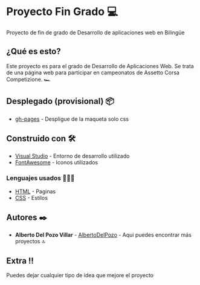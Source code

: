 # Proyecto Fin Grado 💻

Proyecto de fin de grado de Desarrollo de aplicaciones web en Bilingüe

## ¿Qué es esto? 

Este proyecto es para el grado de Desarrollo de Aplicaciones Web.
Se trata de una página web para participar en campeonatos de Assetto Corsa Competizione. 🏎

## Desplegado (provisional) 📦

* [gh-pages](https://pages.github.com) - Despligue de la maqueta solo css

## Construido con 🛠

* [Visual Studio](https://code.visualstudio.com) - Entorno de desarrollo utilizado
* [FontAwesome](https://fontawesome.com) - Iconos utilizados

### Lenguajes usados 👨🏻‍💻

* [HTML](https://www.w3schools.com/html/) - Paginas 
* [CSS](https://www.w3schools.com/css/) - Estilos

## Autores ✒️

* **Alberto Del Pozo Villar** - [AlbertoDelPozo](https://github.com/AlbertoDelPozo) - Aqui puedes encontrar más proyectos 🔝

## Extra ‼️
 
Puedes dejar cualquier tipo de idea que mejore el proyecto 
